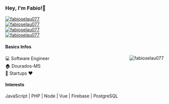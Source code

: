 ### Hey, I'm Fabio!👋
[![fabioselau077](https://img.shields.io/github/followers/fabioselau077?label=Follow&style=social)](https://github.com/fabioselau077)   
[![fabioselau077](https://img.shields.io/website?down_color=red&down_message=offline&style=social&up_message=getInfluencer.Me&url=https%3A%2F%2Fgetinfluencer.me)](https://getinfluencer.me)   
[![fabioselau077](https://img.shields.io/uptimerobot/status/m785869052-3741287d1b38d9ad91941f92?style=social)](https://getinfluencer.me)   
[![fabioselau077](https://img.shields.io/badge/Working-bitis.com.br-blue)](https://bitis.com.br)   
#### Basics Infos 
<a href="https://github.com/fabioselau077">
  <img align="right" src="https://github-readme-stats.vercel.app/api?username=fabioselau077&show_icons=true" alt="fabioselau077" />
</a>

:computer: Software Engineer    
:house: Dourados-MS    
:rocket: Startups :heart:  


#### Interests 
JavaScript | PHP | Node | Vue | Firebase | PostgreSQL
